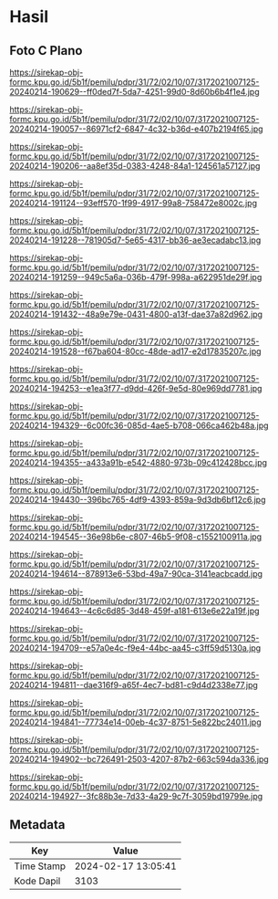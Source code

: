 # Hasil

## Foto C Plano

https://sirekap-obj-formc.kpu.go.id/5b1f/pemilu/pdpr/31/72/02/10/07/3172021007125-20240214-190629--ff0ded7f-5da7-4251-99d0-8d60b6b4f1e4.jpg

https://sirekap-obj-formc.kpu.go.id/5b1f/pemilu/pdpr/31/72/02/10/07/3172021007125-20240214-190057--86971cf2-6847-4c32-b36d-e407b2194f65.jpg

https://sirekap-obj-formc.kpu.go.id/5b1f/pemilu/pdpr/31/72/02/10/07/3172021007125-20240214-190206--aa8ef35d-0383-4248-84a1-124561a57127.jpg

https://sirekap-obj-formc.kpu.go.id/5b1f/pemilu/pdpr/31/72/02/10/07/3172021007125-20240214-191124--93eff570-1f99-4917-99a8-758472e8002c.jpg

https://sirekap-obj-formc.kpu.go.id/5b1f/pemilu/pdpr/31/72/02/10/07/3172021007125-20240214-191228--781905d7-5e65-4317-bb36-ae3ecadabc13.jpg

https://sirekap-obj-formc.kpu.go.id/5b1f/pemilu/pdpr/31/72/02/10/07/3172021007125-20240214-191259--949c5a6a-036b-479f-998a-a622951de29f.jpg

https://sirekap-obj-formc.kpu.go.id/5b1f/pemilu/pdpr/31/72/02/10/07/3172021007125-20240214-191432--48a9e79e-0431-4800-a13f-dae37a82d962.jpg

https://sirekap-obj-formc.kpu.go.id/5b1f/pemilu/pdpr/31/72/02/10/07/3172021007125-20240214-191528--f67ba604-80cc-48de-ad17-e2d17835207c.jpg

https://sirekap-obj-formc.kpu.go.id/5b1f/pemilu/pdpr/31/72/02/10/07/3172021007125-20240214-194253--e1ea3f77-d9dd-426f-9e5d-80e969dd7781.jpg

https://sirekap-obj-formc.kpu.go.id/5b1f/pemilu/pdpr/31/72/02/10/07/3172021007125-20240214-194329--6c00fc36-085d-4ae5-b708-066ca462b48a.jpg

https://sirekap-obj-formc.kpu.go.id/5b1f/pemilu/pdpr/31/72/02/10/07/3172021007125-20240214-194355--a433a91b-e542-4880-973b-09c412428bcc.jpg

https://sirekap-obj-formc.kpu.go.id/5b1f/pemilu/pdpr/31/72/02/10/07/3172021007125-20240214-194430--396bc765-4df9-4393-859a-9d3db6bf12c6.jpg

https://sirekap-obj-formc.kpu.go.id/5b1f/pemilu/pdpr/31/72/02/10/07/3172021007125-20240214-194545--36e98b6e-c807-46b5-9f08-c1552100911a.jpg

https://sirekap-obj-formc.kpu.go.id/5b1f/pemilu/pdpr/31/72/02/10/07/3172021007125-20240214-194614--878913e6-53bd-49a7-90ca-3141eacbcadd.jpg

https://sirekap-obj-formc.kpu.go.id/5b1f/pemilu/pdpr/31/72/02/10/07/3172021007125-20240214-194643--4c6c6d85-3d48-459f-a181-613e6e22a19f.jpg

https://sirekap-obj-formc.kpu.go.id/5b1f/pemilu/pdpr/31/72/02/10/07/3172021007125-20240214-194709--e57a0e4c-f9e4-44bc-aa45-c3ff59d5130a.jpg

https://sirekap-obj-formc.kpu.go.id/5b1f/pemilu/pdpr/31/72/02/10/07/3172021007125-20240214-194811--dae316f9-a65f-4ec7-bd81-c9d4d2338e77.jpg

https://sirekap-obj-formc.kpu.go.id/5b1f/pemilu/pdpr/31/72/02/10/07/3172021007125-20240214-194841--77734e14-00eb-4c37-8751-5e822bc24011.jpg

https://sirekap-obj-formc.kpu.go.id/5b1f/pemilu/pdpr/31/72/02/10/07/3172021007125-20240214-194902--bc726491-2503-4207-87b2-663c594da336.jpg

https://sirekap-obj-formc.kpu.go.id/5b1f/pemilu/pdpr/31/72/02/10/07/3172021007125-20240214-194927--3fc88b3e-7d33-4a29-9c7f-3059bd19799e.jpg


## Metadata

| Key        | Value               |
| ---------- | ------------------- |
| Time Stamp | 2024-02-17 13:05:41 |
| Kode Dapil | 3103                |



